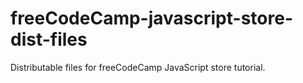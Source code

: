 # freeCodeCamp-javascript-store-dist-files
Distributable files for freeCodeCamp JavaScript store tutorial.
